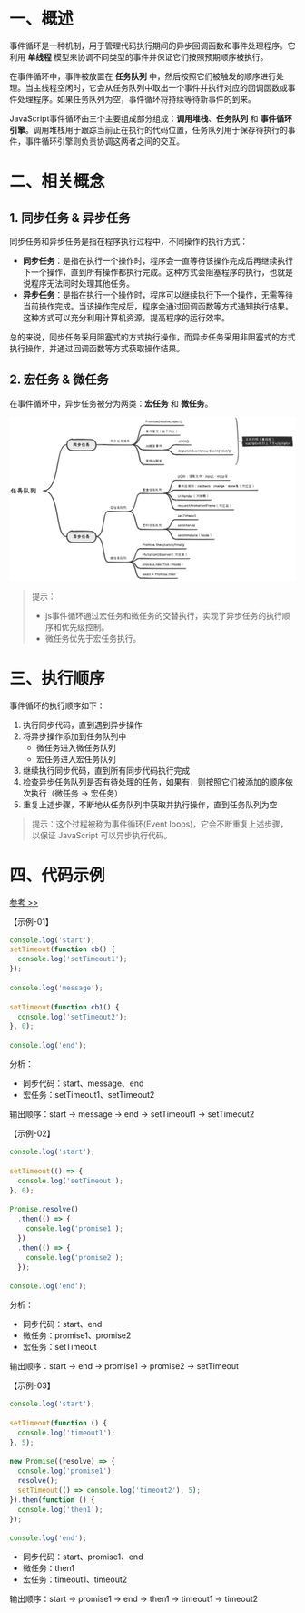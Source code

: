 # 一、概述

事件循环是一种机制，用于管理代码执行期间的异步回调函数和事件处理程序。它利用 **单线程** 模型来协调不同类型的事件并保证它们按照预期顺序被执行。

在事件循环中，事件被放置在 **任务队列** 中，然后按照它们被触发的顺序进行处理。当主线程空闲时，它会从任务队列中取出一个事件并执行对应的回调函数或事件处理程序。如果任务队列为空，事件循环将持续等待新事件的到来。

JavaScript事件循环由三个主要组成部分组成：**调用堆栈**、**任务队列** 和 **事件循环引擎**。调用堆栈用于跟踪当前正在执行的代码位置，任务队列用于保存待执行的事件，事件循环引擎则负责协调这两者之间的交互。

# 二、相关概念

## 1. 同步任务 & 异步任务

同步任务和异步任务是指在程序执行过程中，不同操作的执行方式：

- **同步任务**：是指在执行一个操作时，程序会一直等待该操作完成后再继续执行下一个操作，直到所有操作都执行完成。这种方式会阻塞程序的执行，也就是说程序无法同时处理其他任务。
- **异步任务**：是指在执行一个操作时，程序可以继续执行下一个操作，无需等待当前操作完成。当该操作完成后，程序会通过回调函数等方式通知执行结果。这种方式可以充分利用计算机资源，提高程序的运行效率。

总的来说，同步任务采用阻塞式的方式执行操作，而异步任务采用非阻塞式的方式执行操作，并通过回调函数等方式获取操作结果。

## 2. 宏任务 & 微任务

在事件循环中，异步任务被分为两类：**宏任务** 和 **微任务**。

![](./IMGS/任务队列.png)

> 提示：
>
> - js事件循环通过宏任务和微任务的交替执行，实现了异步任务的执行顺序和优先级控制。
> - 微任务优先于宏任务执行。

# 三、执行顺序

事件循环的执行顺序如下：

1. 执行同步代码，直到遇到异步操作
2. 将异步操作添加到任务队列中
   - 微任务进入微任务队列
   - 宏任务进入宏任务队列
3. 继续执行同步代码，直到所有同步代码执行完成
4. 检查异步任务队列是否有待处理的任务，如果有，则按照它们被添加的顺序依次执行（微任务 → 宏任务）
5. 重复上述步骤，不断地从任务队列中获取并执行操作，直到任务队列为空

> 提示：这个过程被称为事件循环(Event loops)，它会不断重复上述步骤，以保证 JavaScript 可以异步执行代码。

# 四、代码示例

[参考 >>](https://developer.mozilla.org/en-US/docs/Web/JavaScript/EventLoop)

【示例-01】

```js
console.log('start'); 
setTimeout(function cb() {
  console.log('setTimeout1'); 
});

console.log('message'); 

setTimeout(function cb1() {
  console.log('setTimeout2'); 
}, 0);

console.log('end'); 
```

分析：

- 同步代码：start、message、end
- 宏任务：setTimeout1、setTimeout2

输出顺序：start → message → end → setTimeout1 → setTimeout2

【示例-02】

```js
console.log('start');

setTimeout(() => {
  console.log('setTimeout');
}, 0);

Promise.resolve()
  .then(() => {
    console.log('promise1');
  })
  .then(() => {
    console.log('promise2');
  });

console.log('end');
```

分析：

- 同步代码：start、end
- 微任务：promise1、promise2
- 宏任务：setTimeout

输出顺序：start → end → promise1 → promise2 → setTimeout

【示例-03】

```javascript
console.log('start'); 

setTimeout(function () {
  console.log('timeout1');
}, 5);

new Promise((resolve) => {
  console.log('promise1');
  resolve();
  setTimeout(() => console.log('timeout2'), 5); 
}).then(function () {
  console.log('then1'); 
});

console.log('end'); 
```

- 同步代码：start、promise1、end
- 微任务：then1
- 宏任务：timeout1、timeout2

输出顺序：start → promise1 → end → then1 → timeout1 → timeout2

